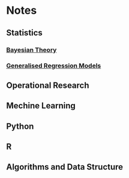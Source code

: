 # Notes

## Statistics

### [Bayesian Theory](/Statistics/Bayesian%20Theory/overview.md)

### [Generalised Regression Models](Statistics/GRM/overview.md)

## Operational Research

## Mechine Learning

## Python

## R

## Algorithms and Data Structure
